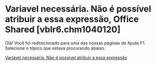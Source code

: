 
# Variavel necessária. Não é possível atribuir a essa expressão, Office Shared [vblr6.chm1040120]

Olá! Você foi redirecionado para uma das nossas páginas de Ajuda F1. Selecione o tópico que estava procurando abaixo.

[Variável necessária. Não é possível atribuir a essa expressão](http://msdn.microsoft.com/library/bf661c7f-3cda-7e89-8952-e565397a8987%28Office.15%29.aspx)

